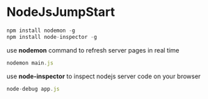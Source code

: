 # NodeJsJumpStart
```javascript
npm install nodemon -g
npm install node-inspector -g
```

use **nodemon** command to refresh server pages in real time  
```javascript
nodemon main.js
```

use **node-inspector** to inspect nodejs server code on your browser  
```javascript
node-debug app.js
```
